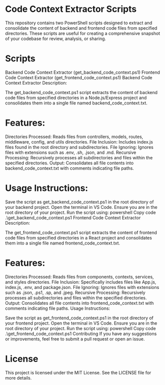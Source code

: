 # Code Context Extractor Scripts
This repository contains two PowerShell scripts designed to extract and consolidate the content of backend and frontend code files from specified directories. These scripts are useful for creating a comprehensive snapshot of your codebase for review, analysis, or sharing.

# Scripts
Backend Code Context Extractor (get_backend_code_context.ps1)
Frontend Code Context Extractor (get_frontend_code_context.ps1)
Backend Code Context Extractor
Description:

The get_backend_code_context.ps1 script extracts the content of backend code files from specified directories in a Node.js/Express project and consolidates them into a single file named backend_code_context.txt.

# Features:

Directories Processed: Reads files from controllers, models, routes, middleware, config, and utils directories.
File Inclusion: Includes index.js files found in the root directory and subdirectories.
File Ignoring: Ignores files with extensions such as .env, .sh, .json, and .md.
Recursive Processing: Recursively processes all subdirectories and files within the specified directories.
Output: Consolidates all file contents into backend_code_context.txt with comments indicating file paths.

# Usage Instructions:

Save the script as get_backend_code_context.ps1 in the root directory of your backend project.
Open the terminal in VS Code.
Ensure you are in the root directory of your project.
Run the script using:
powershell
Copy code
.\get_backend_code_context.ps1
Frontend Code Context Extractor
Description:

The get_frontend_code_context.ps1 script extracts the content of frontend code files from specified directories in a React project and consolidates them into a single file named frontend_code_context.txt.

# Features:

Directories Processed: Reads files from components, contexts, services, and styles directories.
File Inclusion: Specifically includes files like App.js, index.js, .env, and package.json.
File Ignoring: Ignores files with extensions such as .json, .ps1, .sp, and .jpeg.
Recursive Processing: Recursively processes all subdirectories and files within the specified directories.
Output: Consolidates all file contents into frontend_code_context.txt with comments indicating file paths.
Usage Instructions:

Save the script as get_frontend_code_context.ps1 in the root directory of your frontend project.
Open the terminal in VS Code.
Ensure you are in the root directory of your project.
Run the script using:
powershell
Copy code
.\get_frontend_code_context.ps1
Contributing
If you have any suggestions or improvements, feel free to submit a pull request or open an issue.

# License
This project is licensed under the MIT License. See the LICENSE file for more details.
